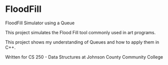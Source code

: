 # FloodFill
FloodFill Simulator using a Queue

This project simulates the Flood Fill tool commonly used in art programs.

This project shows my understanding of Queues and how to apply them in C++.

Written for CS 250 - Data Structures at Johnson County Community College